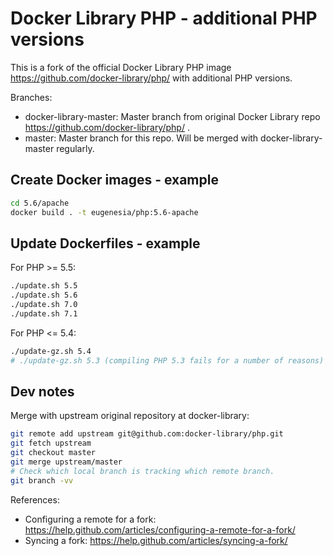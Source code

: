 # Docker Library PHP - additional PHP versions

This is a fork of the official Docker Library PHP image https://github.com/docker-library/php/ with additional PHP versions.

Branches:
* docker-library-master: Master branch from original Docker Library repo https://github.com/docker-library/php/ .
* master: Master branch for this repo. Will be merged with docker-library-master regularly.

## Create Docker images - example

```bash
cd 5.6/apache
docker build . -t eugenesia/php:5.6-apache
```

## Update Dockerfiles - example

For PHP >= 5.5:
```bash
./update.sh 5.5
./update.sh 5.6
./update.sh 7.0
./update.sh 7.1
```

For PHP <= 5.4:
```bash
./update-gz.sh 5.4
# ./update-gz.sh 5.3 (compiling PHP 5.3 fails for a number of reasons)
```

## Dev notes

Merge with upstream original repository at docker-library:

```bash
git remote add upstream git@github.com:docker-library/php.git
git fetch upstream
git checkout master
git merge upstream/master
# Check which local branch is tracking which remote branch.
git branch -vv
```

References:
* Configuring a remote for a fork: https://help.github.com/articles/configuring-a-remote-for-a-fork/
* Syncing a fork: https://help.github.com/articles/syncing-a-fork/

